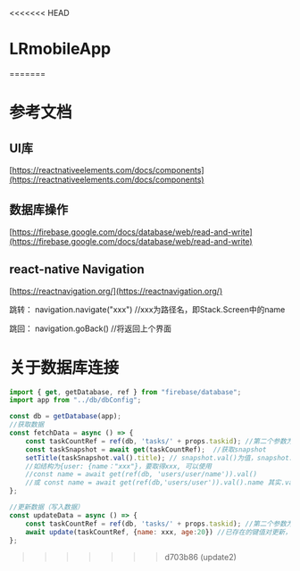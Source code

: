 <<<<<<< HEAD
# LRmobileApp
=======
# 参考文档

## UI库

[https://reactnativeelements.com/docs/components](https://reactnativeelements.com/docs/components)

## 数据库操作

[https://firebase.google.com/docs/database/web/read-and-write](https://firebase.google.com/docs/database/web/read-and-write)

## react-native Navigation
[https://reactnavigation.org/](https://reactnavigation.org/)

跳转： navigation.navigate("xxx") //xxx为路径名，即Stack.Screen中的name

跳回： navigation.goBack() //将返回上个界面

# 关于数据库连接

```javascript
import { get, getDatabase, ref } from "firebase/database";
import app from "../db/dbConfig";

const db = getDatabase(app);
//获取数据
const fetchData = async () => {
	const taskCountRef = ref(db, 'tasks/' + props.taskid); //第二个参数为路径名，如'user/'+phone，等
    const taskSnapshot = await get(taskCountRef);  //获取snapshot
	setTitle(taskSnapshot.val().title); // snapshot.val()为值，snapshot.key为键
    //如结构为{user: {name："xxx"}，要取得xxx, 可以使用
    //const name = await get(ref(db, 'users/user/name')).val()
    //或 const name = await get(ref(db,'users/user')).val().name 其实.val()取到的是一个对象
};

//更新数据（写入数据）
const updateData = async () => {
	const taskCountRef = ref(db, 'tasks/' + props.taskid); //第二个参数为路径名，如'user/'+phone，等
    await update(taskCountRef, {name: xxx, age:20}) //已存在的键值对更新，不存在的键值对添加
};
```
>>>>>>> d703b86 (update2)


